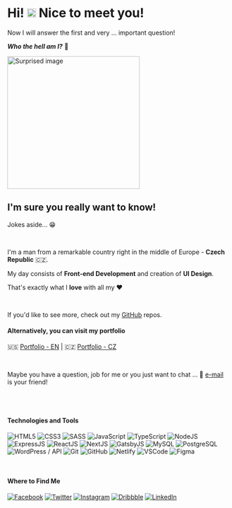 # Hi! <img height="20" src="https://media.giphy.com/media/hvRJCLFzcasrR4ia7z/giphy.gif"> Nice to meet you!

Now I will answer the first and very ... important question!

**_Who the hell am I?_** :thinking:

<img height="300" src="https://media1.giphy.com/media/LwHmo9lTEkqrauffHc/giphy.gif?cid=ecf05e47moet9w478uxmfrybafrvzypuhe845cy4mfrunhdp&rid=giphy.gif&ct=g" alt="Surprised image" />

<br>

## I'm sure you really want to know!

Jokes aside... :grin:

<br>

I'm a man from a remarkable country right in the middle of Europe - **Czech Republic** :czech_republic:.

My day consists of **Front-end Development** and creation of **UI Design**.

That's exactly what I **love** with all my :heart:

<br>

If you'd like to see more, check out my [GitHub](https://github.com/devmaroy?tab=repositories) repos.

#### Alternatively, you can visit my portfolio

:us: [Portfolio - EN](https://marekmatejovic.com/) |
:czech_republic: [Portfolio - CZ](https://marekmatejovic.cz/)

<br>

Maybe you have a question, job for me or you just want to chat ... :email: [e-mail](mailto:marek@matejovic.com) is your friend!

<br>

#

#### Technologies and Tools

<p>
  <img src="https://img.shields.io/badge/HTML5-E34F26?style=for-the-badge&logo=html5&logoColor=white" alt="HTML5" title="HTML5" />
  <img src="https://img.shields.io/badge/CSS3-1572B6?style=for-the-badge&logo=css3&logoColor=white" alt="CSS3" title="CSS3" />
  <img src="https://img.shields.io/badge/Sass-CC6699?style=for-the-badge&logo=sass&logoColor=white" alt="SASS" title="SASS" />
  <img src="https://img.shields.io/badge/JavaScript-F7DF1E?style=for-the-badge&logo=javascript&logoColor=black" alt="JavaScript" title="JavaScript" />
  <img src="https://img.shields.io/badge/TypeScript-3178C6??style=for-the-badge&logo=javascript&logoColor=black" alt="TypeScript" title="TypeScript" />
  <img src="https://img.shields.io/badge/Node.js-43853D?style=for-the-badge&logo=node-dot-js&logoColor=white" alt="NodeJS" title="NodeJS" />
  <img src="https://img.shields.io/badge/Express.js-000000?style=for-the-badge&logo=express&logoColor=white" alt="ExpressJS" title="ExpressJS" />
  <img src="https://img.shields.io/badge/React-20232A?style=for-the-badge&logo=react&logoColor=61DAFB" alt="ReactJS" title="ReactJS" />
  <img src="https://img.shields.io/badge/next.js-000000?style=for-the-badge&logo=php&logoColor=white" alt="NextJS" title="NextJS" />
  <img src="https://img.shields.io/badge/Gatsby-663399?style=for-the-badge&logo=gatsby&logoColor=white" alt="GatsbyJS" title="GatsbyJS" />
  <img src="https://img.shields.io/badge/GraphQl-E10098?style=for-the-badge&logo=graphql&logoColor=white" alt="MySQL" title="GraphQL" />
  <img src="https://img.shields.io/badge/postgresql-4169e1?style=for-the-badge&logo=mysql&logoColor=white" alt="PostgreSQL" title="PostgreSQL" />
  <img src="https://img.shields.io/badge/Wordpress-21759B?style=for-the-badge&logo=wordpress&logoColor=white" alt="WordPress / API" title="WordPress / API" />
  <img src="https://img.shields.io/badge/Git-F05032?style=for-the-badge&logo=git&logoColor=white" alt="Git" title="Git" />
  <img src="https://img.shields.io/badge/GitHub-100000?style=for-the-badge&logo=github&logoColor=white" alt="GitHub" title="GitHub" />
  <img src="https://img.shields.io/badge/Netlify-00C7B7?style=for-the-badge&logo=netlify&logoColor=white" alt="Netlify" title="Netlify" />
  <img src="https://img.shields.io/badge/Visual_Studio_Code-0078D4?style=for-the-badge&logo=visual%20studio%20code&logoColor=white" alt="VSCode" title="VSCode" />
  <img src="https://img.shields.io/badge/Figma-F24E1E?style=for-the-badge&logo=figma&logoColor=white" alt="Figma" title="Figma" />
</p>

<br>

#### Where to Find Me

[<img src="https://img.shields.io/badge/Facebook-1877F2?style=for-the-badge&logo=facebook&logoColor=white" alt="Facebook" title="Facebook" />](https://facebook.com/devmaroy)
[<img src="https://img.shields.io/badge/Twitter-1DA1F2?style=for-the-badge&logo=twitter&logoColor=white" alt="Twitter" title="Twitter" />](https://twitter.com/devmaroy)
[<img src="https://img.shields.io/badge/Instagram-E4405F?style=for-the-badge&logo=instagram&logoColor=white" alt="Instagram" title="Instagram" />](https://instagram.com/devmaroy)
[<img src="https://img.shields.io/badge/Dribbble-EA4C89?style=for-the-badge&logo=dribbble&logoColor=white" alt="Dribbble" title="Dribbble" />](https://dribbble.com/devmaroy)
[<img src="https://img.shields.io/badge/LinkedIn-0077B5?style=for-the-badge&logo=linkedin&logoColor=white" alt="LinkedIn" title="LinkedIn" />](https://linkedin.com/in/devmaroy)
